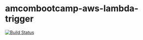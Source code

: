 # amcombootcamp-aws-lambda-trigger
[![Build Status](https://dev.azure.com/mlsistemas/amcom-aws-bootcamp/_apis/build/status/marcoslobo.amcombootcamp-aws-lambda-trigger?branchName=master)](https://dev.azure.com/mlsistemas/amcom-aws-bootcamp/_build/latest?definitionId=19&branchName=master)
